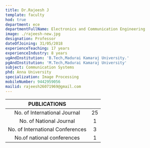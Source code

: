 ```yaml
---
title: Dr.Rajeesh J
template: faculty
hod: true
department: ece
departmentFullName: Electronics and Communication Engineering
image: ./rajeesh-new.jpg
designation: Professor
dateOfJoining: 31/05/2018
experienceTeaching: 17 years
experienceIndustry: 8 years
ugAndInstitution: 'B.Tech,Madurai Kamaraj University.'
pgAndInstitution: 'M.Tech,Madurai Kamaraj University'
subject: Communication Systems
phd: Anna University
specialization: Image Processing
mobileNumber: 9442959056
mailid: rajeesh26071969@gmail.com
---
```


|           PUBLICATIONS           |     |
| :------------------------------: | :-: |
|   No. of International Journal   | 25  |
|     No. of National Journal      |  1  |
| No. of International Conferences |  3  |
|    No.of national conferences    |  1  |
